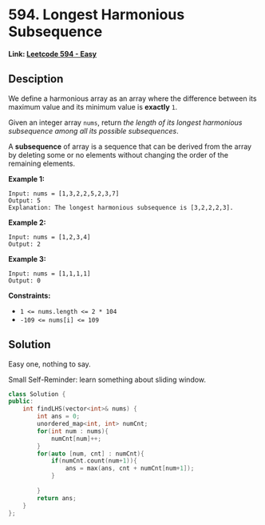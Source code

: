 # 594. Longest Harmonious Subsequence

**Link: [Leetcode 594 - Easy](https://leetcode.com/problems/longest-harmonious-subsequence/)**



## Desciption

We define a harmonious array as an array where the difference between its maximum value and its minimum value is **exactly** `1`.

Given an integer array `nums`, return *the length of its longest harmonious subsequence among all its possible subsequences*.

A **subsequence** of array is a sequence that can be derived from the array by deleting some or no elements without changing the order of the remaining elements.

 

**Example 1:**

```
Input: nums = [1,3,2,2,5,2,3,7]
Output: 5
Explanation: The longest harmonious subsequence is [3,2,2,2,3].
```

**Example 2:**

```
Input: nums = [1,2,3,4]
Output: 2
```

**Example 3:**

```
Input: nums = [1,1,1,1]
Output: 0
```

 

**Constraints:**

- `1 <= nums.length <= 2 * 104`
- `-109 <= nums[i] <= 109`



## Solution

Easy one, nothing to say.

Small Self-Reminder: learn something about sliding window.

```c++
class Solution {
public:
    int findLHS(vector<int>& nums) {
        int ans = 0;
        unordered_map<int, int> numCnt;
        for(int num : nums){
            numCnt[num]++;
        }
        for(auto [num, cnt] : numCnt){
            if(numCnt.count(num+1)){
                ans = max(ans, cnt + numCnt[num+1]);
            }
                
        }
        return ans;
    }
};
```
